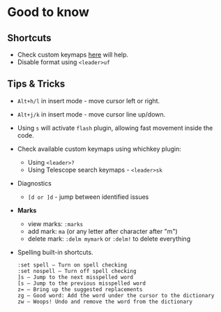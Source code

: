# Good to know

## Shortcuts

* Check custom keymaps [here](../lua/config/keymaps.lua) will help.
* Disable format using `<leader>uf`

## Tips & Tricks

* `Alt+h/l` in insert mode - move cursor left or right.
* `Alt+j/k` in insert mode - move cursor line up/down.

* Using `s` will activate `flash` plugin, allowing fast movement inside the code.

* Check available custom keymaps using whichkey plugin:
  * Using `<leader>?`
  * Using Telescope search keymaps - `<leader>sk`

* Diagnostics
  * `[d or ]d` - jump between identified issues

* **Marks**
  * view marks: `:marks`
  * add mark: `ma` (or any letter after character after "m")
  * delete mark: `:delm mymark` or `:delm!` to delete everything

* Spelling built-in shortcuts.

  ```vim
  :set spell – Turn on spell checking
  :set nospell – Turn off spell checking
  ]s – Jump to the next misspelled word
  [s – Jump to the previous misspelled word
  z= – Bring up the suggested replacements
  zg – Good word: Add the word under the cursor to the dictionary
  zw – Woops! Undo and remove the word from the dictionary
  ```
